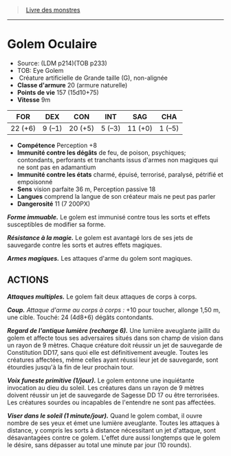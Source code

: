 ﻿> [Livre des monstres](tome_of_beasts_old.md)

---

# Golem Oculaire

- Source: (LDM p214)(TOB p233)
- TOB: Eye Golem
-  Créature artificielle de Grande taille (G), non-alignée
- **Classe d'armure** 20 (armure naturelle)
- **Points de vie** 157 (15d10+75)
- **Vitesse** 9m

|FOR|DEX|CON|INT|SAG|CHA|
|---|---|---|---|---|---|
|22 (+6)|9 (–1)|20 (+5)|5 (–3)|11 (+0)|1 (–5)|

- **Compétence** Perception +8
- **Immunité contre les dégâts** de feu, de poison, psychiques; contondants, perforants et tranchants issus d'armes non magiques qui ne sont pas en adamantium
- **Immunité contre les états** charmé, épuisé, terrorisé, paralysé, pétrifié et empoisonné
- **Sens** vision parfaite 36 m, Perception passive 18
- **Langues** comprend la langue de son créateur mais ne peut pas parler
- **Dangerosité** 11 (7 200PX)

**_Forme immuable._** Le golem est immunisé contre tous les sorts et effets susceptibles de modifier sa forme.

**_Résistance à la magie._** Le golem est avantagé lors de ses jets de sauvegarde contre les sorts et autres effets magiques.

**_Armes magiques._** Les attaques d'arme du golem sont magiques.

## ACTIONS

**_Attaques multiples._** Le golem fait deux attaques de corps à corps.

**_Coup._** _Attaque d'arme au corps à corps :_ +10 pour toucher, allonge 1,50 m, une cible. Touché: 24 (4d8+6) dégâts contondants.

**_Regard de l'antique lumière (recharge 6)._** Une lumière aveuglante jaillit du golem et affecte tous ses adversaires situés dans son champ de vision dans un rayon de 9 mètres. Chaque créature doit réussir un jet de sauvegarde de Constitution DD17, sans quoi elle est définitivement aveugle. Toutes les créatures affectées, même celles ayant réussi leur jet de sauvegarde, sont étourdies jusqu'à la fin de leur prochain tour.

**_Voix funeste primitive (1/jour)._** Le golem entonne une inquiétante invocation au dieu du soleil. Les créatures dans un rayon de 9 mètres doivent réussir un jet de sauvegarde de Sagesse DD 17 ou être terrorisées. Les créatures sourdes ou incapables de l'entendre ne sont pas affectées.

**_Viser dans le soleil (1 minute/jour)._** Quand le golem combat, il ouvre nombre de ses yeux et émet une lumière aveuglante. Toutes les attaques à distance, y compris les sorts à distance nécessitant un jet d'attaque, sont désavantagées contre ce golem. L'effet dure aussi longtemps que le golem le désire, sans dépasser au total une minute par jour (10 rounds).


